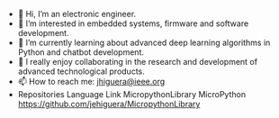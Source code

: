 - 👋 Hi, I’m an electronic engineer. 
- 👀 I’m interested in embedded systems, firmware and software development.
- 🌱 I’m currently learning about advanced deep learning algorithms in Python and chatbot development.
- 💞️ I really enjoy collaborating in the research and development of advanced technological products.  
- 📫 How to reach me: jhiguera@ieee.org
- Repositories	         Language 	      Link
  MicropythonLibrary     MicroPython      https://github.com/jehiguera/MicropythonLibrary
  

<!---
jehiguera/jehiguera is a ✨ special ✨ repository because its `README.md` (this file) appears on your GitHub profile.
You can click the Preview link to take a look at your changes.
--->

